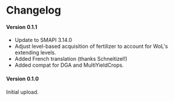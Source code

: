 ﻿Changelog
=============
#### Version 0.1.1

* Update to SMAPI 3.14.0
* Adjust level-based acquisition of fertilizer to account for WoL's extending levels.
* Added French translation (thanks Schneitizel!)
* Added compat for DGA and MultiYieldCrops.

#### Version 0.1.0

Initial upload.